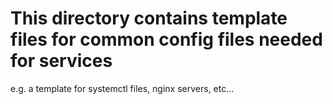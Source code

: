 # This directory contains template files for common config files needed for services
e.g. a template for systemctl files, nginx servers, etc...
